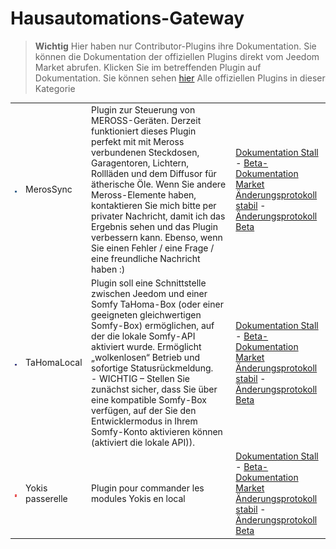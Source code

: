 
# Hausautomations-Gateway


>**Wichtig**
>Hier haben nur Contributor-Plugins ihre Dokumentation. Sie können die Dokumentation der offiziellen Plugins direkt vom Jeedom Market abrufen. Klicken Sie im betreffenden Plugin auf Dokumentation.
>Sie können sehen [hier](https://market.jeedom.com/index.php?v=d&p=market&type=plugin&categorie=home+automation+protocol) Alle offiziellen Plugins in dieser Kategorie


| | | | |
|--- | --- | --- | ---|
|<img src="MerosSync/MerosSync_icon.png" class="pluginLogo" width="100" />|MerosSync|Plugin zur Steuerung von MEROSS-Geräten. Derzeit funktioniert dieses Plugin perfekt mit mit Meross verbundenen Steckdosen, Garagentoren, Lichtern, Rollläden und dem Diffusor für ätherische Öle. Wenn Sie andere Meross-Elemente haben, kontaktieren Sie mich bitte per privater Nachricht, damit ich das Ergebnis sehen und das Plugin verbessern kann. Ebenso, wenn Sie einen Fehler / eine Frage / eine freundliche Nachricht haben :)|[Dokumentation Stall](https://github.com/impulsio/MerosSync/blob/main/docs/de_DE/index.md) - [Beta-Dokumentation](https://github.com/impulsio/MerosSync/blob/main/docs/de_DE/index.md)<br/>[Market](https://market.jeedom.com/index.php?v=d&p=market_display&id=4329)<br/>[Änderungsprotokoll stabil](https://github.com/impulsio/MerosSync/blob/main/docs/de_DE/changelog.md) - [Änderungsprotokoll Beta](https://github.com/impulsio/MerosSync/blob/main/docs/de_DE/changelog.md)|
|<img src="TaHomaLocal/TaHomaLocal_icon.png" class="pluginLogo" width="100" />|TaHomaLocal|Plugin soll eine Schnittstelle zwischen Jeedom und einer Somfy TaHoma-Box (oder einer geeigneten gleichwertigen Somfy-Box) ermöglichen, auf der die lokale Somfy-API aktiviert wurde. Ermöglicht „wolkenlosen“ Betrieb und sofortige Statusrückmeldung.<br> - WICHTIG – Stellen Sie zunächst sicher, dass Sie über eine kompatible Somfy-Box verfügen, auf der Sie den Entwicklermodus in Ihrem Somfy-Konto aktivieren können (aktiviert die lokale API)).|[Dokumentation Stall](https://eridani78.github.io/TaHomaLocal-Doc/de_DE/) - [Beta-Dokumentation](https://eridani78.github.io/TaHomaLocal-Doc/de_DE/)<br/>[Market](https://market.jeedom.com/index.php?v=d&p=market_display&id=4445)<br/>[Änderungsprotokoll stabil](https://eridani78.github.io/TaHomaLocal-Doc/de_DE/changelog) - [Änderungsprotokoll Beta](https://eridani78.github.io/TaHomaLocal-Doc/de_DE/changelog)|
|<img src="Yokis/Yokis_icon.png" class="pluginLogo" width="100" />|Yokis passerelle|Plugin pour commander les modules Yokis en local|[Dokumentation Stall](https://nwailly.github.io/Yokis_DOCS/docs/de_DE/Index) - [Beta-Dokumentation](https://nwailly.github.io/Yokis_DOCS/docs/de_DE/Indexbeta)<br/>[Market](https://market.jeedom.com/index.php?v=d&p=market_display&id=4248)<br/>[Änderungsprotokoll stabil](https://nwailly.github.io/Yokis_DOCS/docs/de_DE/changelog) - [Änderungsprotokoll Beta](https://nwailly.github.io/Yokis_DOCS/docs/de_DE/changelogbeta)|
